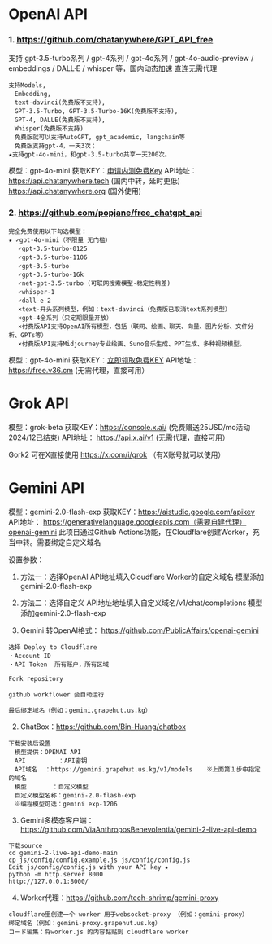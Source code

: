 # OpenAI API
### 1. https://github.com/chatanywhere/GPT_API_free
支持 gpt-3.5-turbo系列 / gpt-4系列 / gpt-4o系列 / gpt-4o-audio-preview / embeddings / DALL·E / whisper 等，国内动态加速 直连无需代理
```
支持Models, 
　Embedding, 
　text-davinci(免费版不支持), 
　GPT-3.5-Turbo, GPT-3.5-Turbo-16K(免费版不支持), 
　GPT-4, DALLE(免费版不支持), 
　Whisper(免费版不支持)
　免费版就可以支持AutoGPT, gpt_academic, langchain等
　免费版支持gpt-4，一天3次；
★支持gpt-4o-mini，和gpt-3.5-turbo共享一天200次。
```
模型：gpt-4o-mini
获取KEY：[申请内测免费Key](https://api.chatanywhere.org/v1/oauth/free/render)
API地址： https://api.chatanywhere.tech (国内中转，延时更低)
　　　　　https://api.chatanywhere.org (国外使用)


### 2. https://github.com/popjane/free_chatgpt_api
```
完全免费使用以下勾选模型：
★ ✓gpt-4o-mini（不限量 无门槛）
 　✓gpt-3.5-turbo-0125
 　✓gpt-3.5-turbo-1106
 　✓gpt-3.5-turbo
 　✓gpt-3.5-turbo-16k
 　✓net-gpt-3.5-turbo (可联网搜索模型-稳定性稍差)
 　✓whisper-1
 　✓dall-e-2
 　×text-开头系列模型，例如：text-davinci（免费版已取消text系列模型）
 　×gpt-4全系列（只定期限量开放）
 　×付费版API支持OpenAI所有模型，包括（联网、绘画、聊天、向量、图片分析、文件分析、GPTs等）
 　×付费版API支持Midjourney专业绘画、Suno音乐生成、PPT生成、多种视频模型。
```
模型：gpt-4o-mini
获取KEY：[立即领取免费KEY](https://free.v36.cm/github)
API地址： https://free.v36.cm (无需代理，直接可用）


# Grok API
模型：grok-beta
获取KEY：https://console.x.ai/ (免费赠送25USD/mo活动 2024/12已结束)
API地址： https://api.x.ai/v1 (无需代理，直接可用）

Gork2 可在X直接使用
https://x.com/i/grok （有X账号就可以使用）


# Gemini API
模型：gemini-2.0-flash-exp
获取KEY：https://aistudio.google.com/apikey
API地址： https://generativelanguage.googleapis.com（需要自建代理）
[openai-gemini](https://github.com/PublicAffairs/openai-gemini)
此项目通过Github Actions功能，在Cloudflare创建Worker，充当中转。需要绑定自定义域名

设置参数：
1. 方法一：选择OpenAI
API地址填入Cloudflare Worker的自定义域名
模型添加gemini-2.0-flash-exp

2. 方法二：选择自定义
API地址地址填入自定义域名/v1/chat/completions
模型添加gemini-2.0-flash-exp



1. Gemini 转OpenAI格式： https://github.com/PublicAffairs/openai-gemini
```
选择 Deploy to Cloudflare
・Account ID
・API Token  所有账户，所有区域

Fork repository

github workflower 会自动运行

最后绑定域名（例如：gemini.grapehut.us.kg）
```


2. ChatBox：https://github.com/Bin-Huang/chatbox
```
下载安装后设置
　模型提供：OPENAI API
　API         ：API密钥
　API域名  ：https://gemini.grapehut.us.kg/v1/models    ※上面第１步中指定的域名
　模型       ：自定义模型
　自定义模型名称：gemini-2.0-flash-exp
　※编程模型可选：gemini exp-1206 　
```


3. Gemini多模态客户端：https://github.com/ViaAnthroposBenevolentia/gemini-2-live-api-demo
```
下载source
cd gemini-2-live-api-demo-main
cp js/config/config.example.js js/config/config.js  
Edit js/config/config.js with your API key ★ 
python -m http.server 8000
http://127.0.0.1:8000/
```


4. Worker代理：https://github.com/tech-shrimp/gemini-proxy
```
cloudflare里创建一个 worker 用于websocket-proxy （例如：gemini-proxy）
绑定域名（例如：gemini-proxy.grapehut.us.kg）
コード編集：将worker.js 的内容黏贴到 cloudflare worker
```






